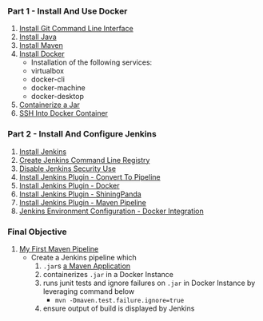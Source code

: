 ### Part 1 - Install And Use Docker
1. [Install Git Command Line Interface](https://curriculeon.github.io/Curriculeon/lectures/version-control-systems/git/installation/content.html)
2. [Install Java](https://curriculeon.github.io/Curriculeon/lectures/java/installation/content.html)
3. [Install Maven](https://curriculeon.github.io/Curriculeon/lectures/java/build-automation/maven/installation/content.html)
4. [Install
Docker](https://curriculeon.github.io/Curriculeon/lectures/containerization/docker/installation/content.html)
	* Installation of the following services:
	* virtualbox
	* docker-cli
	* docker-machine
	* docker-desktop
5. [Containerize a Jar](https://curriculeon.github.io/Curriculeon/lectures/containerization/docker/containerizing-jars/content.html)
6. [SSH Into Docker Container](https://curriculeon.github.io/Curriculeon/lectures/containerization/docker/ssh-into-container/content.html)


### Part 2 - Install And Configure Jenkins
1. [Install Jenkins](https://curriculeon.github.io/Curriculeon/lectures/ci-cd/jenkins/installation/content.html)
2. [Create Jenkins Command Line Registry](https://curriculeon.github.io/Curriculeon/lectures/ci-cd/jenkins/create-commandline-registry/content.html)
3. [Disable Jenkins Security Use](https://curriculeon.github.io/Curriculeon/lectures/ci-cd/jenkins/disabling-security-use/content.html)
4. [Install Jenkins Plugin - Convert To Pipeline](https://curriculeon.github.io/Curriculeon/lectures/ci-cd/jenkins/install-plugin-convert-to-pipeline/content.html)
5. [Install Jenkins Plugin - Docker](https://curriculeon.github.io/Curriculeon/lectures/ci-cd/jenkins/install-plugin-docker-dependencies/content.html)
6. [Install Jenkins Plugin - ShiningPanda](https://curriculeon.github.io/Curriculeon/lectures/ci-cd/jenkins/install-plugin-shiningpanda/content.html)
7. [Install Jenkins Plugin - Maven Pipeline](https://curriculeon.github.io/Curriculeon/lectures/ci-cd/jenkins/install-plugin-maven-pipeline/content.html)
8. [Jenkins Environment Configuration - Docker Integration](https://curriculeon.github.io/Curriculeon/lectures/ci-cd/jenkins/docker-integration/content.html)

### Final Objective
1. [My First Maven Pipeline](https://curriculeon.github.io/Curriculeon/lectures/ci-cd/jenkins/docker-integration/content.html)
	* Create a Jenkins pipeline which
		1. `.jar`s [a Maven Application](https://curriculeon.github.io/Curriculeon/lectures/ci-cd/jenkins/docker-integration/content.html)
		2. containerizes `.jar` in a Docker Instance
		3. runs junit tests and ignore failures on `.jar` in Docker Instance by leveraging command below
			* `mvn -Dmaven.test.failure.ignore=true`
		4. ensure output of build is displayed by Jenkins
